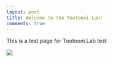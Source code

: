 ```yaml
---
layout: post
title: Welcome to the Tootooni Lab!
comments: true
---
```


This is a test page for Tootooni Lab
test

<img src="https://raw.githubusercontent.com/TestRun23/TestRun23.github.io/master/images/hsc.jpg"/>
<br>
